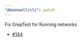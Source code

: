 ```yaml
---
"@moonwall/cli": patch
---
```


Fix GrepTest for Running networks
- [#144](https://github.com/Moonsong-Labs/moonwall/issues/144)